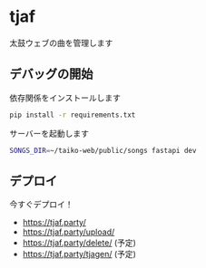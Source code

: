 # tjaf

太鼓ウェブの曲を管理します

## デバッグの開始

依存関係をインストールします

```bash
pip install -r requirements.txt
```

サーバーを起動します

```bash
SONGS_DIR=~/taiko-web/public/songs fastapi dev
```

## デプロイ

今すぐデプロイ！

- https://tjaf.party/
- https://tjaf.party/upload/
- https://tjaf.party/delete/ (予定)
- https://tjaf.party/tjagen/ (予定)
